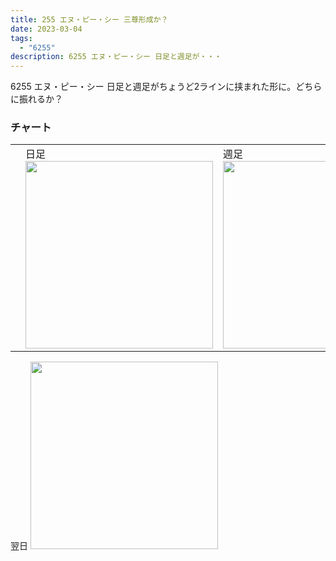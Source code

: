 ```yaml
---
title: 255 エヌ・ピー・シー 三尊形成か？
date: 2023-03-04
tags:
  - "6255"
description: 6255 エヌ・ピー・シー 日足と週足が・・・
---
```


6255 エヌ・ピー・シー 日足と週足がちょうど2ラインに挟まれた形に。どちらに振れるか？

### チャート

<table>
<td><td>
日足<br>
<img src="/media/2023/03/IMG_5918.PNG" width="300">
</td><td>
週足<br>
<img src="/media/2023/03/IMG_5919.PNG" width="300">
</td></tr>
</table>
翌日
<img src="/media/2023/03/IMG_5923.PNG" width="300">

